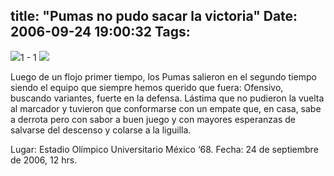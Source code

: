 title: "Pumas no pudo sacar la victoria"
Date: 2006-09-24 19:00:32
Tags: 
---
<img src="http://www.mediotiempo.com/images/pi/equipos/nuevos/1.gif"/>1 - 1&#160;<img src="http://www.mediotiempo.com/images/pi/equipos/nuevos/10.gif"/><p align="left">Luego de un flojo primer tiempo, los Pumas salieron en el segundo tiempo siendo el equipo que siempre hemos querido que fuera: Ofensivo, buscando variantes, fuerte en la defensa. Lástima que no pudieron la vuelta al marcador y tuvieron que conformarse con un empate que, en casa, sabe a derrota pero con sabor a buen juego y con mayores esperanzas de salvarse del descenso y colarse a la liguilla.</p>
<p align="left">Lugar: Estadio Olímpico Universitario México &#8216;68. Fecha: 24 de septiembre de 2006, 12 hrs. </p>
